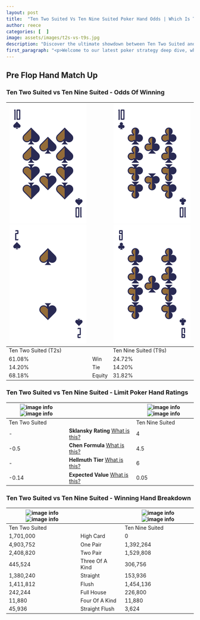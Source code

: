 ```yaml
---
layout: post
title:  "Ten Two Suited Vs Ten Nine Suited Poker Hand Odds | Which Is The Better Hand In Poker? A Complete Guide"
author: reece
categories: [  ]
image: assets/images/t2s-vs-t9s.jpg
description: "Discover the ultimate showdown between Ten Two Suited and Ten Nine Suited in poker! Uncover the odds, strategies, and scenarios where one hand triumphs over the other. Get ready to up your poker game with this thrilling analysis."
first_paragraph: "<p>Welcome to our latest poker strategy deep dive, where we're pitting two distinct hands against each other in a high-stakes showdown: Ten Two Suited vs Ten Nine Suited.</p><p>In the dynamic world of poker, every decision counts, and knowing which hand holds the upper hand is key to your success at the table.</p><p>In this article, we'll dissect these two hands, explore the scenarios where one dominates the other, and equip you with the knowledge to make strategic choices that can tip the odds in your favor.</p><p>Get ready to unravel the intriguing dynamics of these poker hands and elevate your game to new heights.</p>"
---
```




[comment]: # (sp0)

## Pre Flop Hand Match Up

<div class="table hand-ratings" markdown="1"> 



### Ten Two Suited vs Ten Nine Suited - Odds Of Winning


    
| ![image info](assets/images/hand1/t.png) ![image info](assets/images/hand1/2.png) |  | ![image info](assets/images/hand2/t.png) ![image info](assets/images/hand2/9.png) |
| -------- | -------- | -------- |
| Ten Two Suited (T2s) |  | Ten Nine Suited (T9s) |
| 61.08% | Win | 24.72% |
| 14.20% | Tie | 14.20% |
| 68.18% | Equity | 31.82% |




[comment]: # (sp1)



### Ten Two Suited vs Ten Nine Suited - Limit Poker Hand Ratings


    
| ![image info](https://www.riverpairs.com/assets/images/hand1/t.png) ![image info](https://www.riverpairs.com/assets/images/hand1/2.png) |  | ![image info](https://www.riverpairs.com/assets/images/hand2/t.png) ![image info](https://www.riverpairs.com/assets/images/hand2/9.png) |
| -------- | -------- | -------- |
| Ten Two Suited |  | Ten Nine Suited |
| - | **Sklansky Rating** [What is this?](/sklansky-rating-explained) | 4 |
| -0.5 | **Chen Formula** [What is this?](/chen-formula-explained) | 4.5 |
| - | **Hellmuth Tier** [What is this?](/Hellmuth-tier-explained) | 6 |
| -0.14 | **Expected Value** [What is this?](/expected-value-explained) | 0.05 |




[comment]: # (sp2)



### Ten Two Suited vs Ten Nine Suited - Winning Hand Breakdown


    
| ![image info](https://www.riverpairs.com/assets/images/hand1/t.png) ![image info](https://www.riverpairs.com/assets/images/hand1/2.png) |  | ![image info](https://www.riverpairs.com/assets/images/hand2/t.png) ![image info](https://www.riverpairs.com/assets/images/hand2/9.png) |
| -------- | -------- | -------- |
| Ten Two Suited |  | Ten Nine Suited |
| 1,701,000 | High Card | 0 |
| 4,903,752 | One Pair | 1,392,264 |
| 2,408,820 | Two Pair | 1,529,808 |
| 445,524 | Three Of A Kind | 306,756 |
| 1,380,240 | Straight | 153,936 |
| 1,411,812 | Flush | 1,454,136 |
| 242,244 | Full House | 226,800 |
| 11,880 | Four Of A Kind | 11,880 |
| 45,936 | Straight Flush | 3,624 |




[comment]: # (sp3)



</div>

[comment]: # (sp4)



[comment]: # (sp5)

